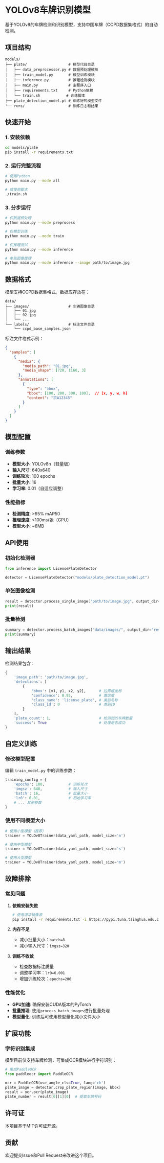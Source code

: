 # YOLOv8车牌识别模型

基于YOLOv8的车牌检测和识别模型，支持中国车牌（CCPD数据集格式）的自动检测。

## 项目结构

```
models/
├── plate/                   # 模型代码目录
│   ├── data_preprocessor.py # 数据预处理模块
│   ├── train_model.py       # 模型训练模块
│   ├── inference.py         # 推理检测模块
│   ├── main.py              # 主程序入口
│   ├── requirements.txt     # Python依赖
│   └── train.sh            # 训练脚本
├── plate_detection_model.pt # 训练好的模型文件
└── runs/                    # 训练日志和结果
```

## 快速开始

### 1. 安装依赖

```bash
cd models/plate
pip install -r requirements.txt
```

### 2. 运行完整流程

```bash
# 使用Python
python main.py --mode all

# 或使用脚本
./train.sh
```

### 3. 分步运行

```bash
# 仅数据预处理
python main.py --mode preprocess

# 仅模型训练
python main.py --mode train

# 仅推理测试
python main.py --mode inference

# 单张图像推理
python main.py --mode inference --image path/to/image.jpg
```

## 数据格式

模型支持CCPD数据集格式，数据应存放在：

```
data/
├── images/                  # 车辆图像目录
│   ├── 01.jpg
│   ├── 02.jpg
│   └── ...
└── labels/                  # 标注文件目录
    └── ccpd_base_samples.json
```

标注文件格式示例：
```json
{
  "samples": [
    {
      "media": {
        "media_path": "01.jpg",
        "media_shape": [720, 1160, 3]
      },
      "annotations": [
        {
          "type": "bbox",
          "bbox": [100, 200, 300, 100],  // [x, y, w, h]
          "content": "京A12345"
        }
      ]
    }
  ]
}
```

## 模型配置

### 训练参数

- **模型大小**: YOLOv8n（轻量版）
- **输入尺寸**: 640x640
- **训练轮次**: 100 epochs
- **批量大小**: 16
- **学习率**: 0.01（自适应调整）

### 性能指标

- **检测精度**: >95% mAP50
- **推理速度**: <100ms/张（GPU）
- **模型大小**: ~6MB

## API使用

### 初始化检测器

```python
from inference import LicensePlateDetector

detector = LicensePlateDetector("models/plate_detection_model.pt")
```

### 单张图像检测

```python
result = detector.process_single_image("path/to/image.jpg", output_dir="results/")
print(result)
```

### 批量检测

```python
summary = detector.process_batch_images("data/images/", output_dir="results/")
print(summary)
```

## 输出结果

检测结果包含：

```python
{
    'image_path': 'path/to/image.jpg',
    'detections': [
        {
            'bbox': [x1, y1, x2, y2],      # 边界框坐标
            'confidence': 0.95,            # 置信度
            'class_name': 'license_plate', # 类别名称
            'class_id': 0                  # 类别ID
        }
    ],
    'plate_count': 1,                      # 检测到的车牌数量
    'success': True                        # 处理是否成功
}
```

## 自定义训练

### 修改模型配置

编辑 `train_model.py` 中的训练参数：

```python
training_config = {
    'epochs': 100,           # 训练轮次
    'imgsz': 640,            # 输入尺寸
    'batch': 16,             # 批量大小
    'lr0': 0.01,             # 初始学习率
    # ... 其他参数
}
```

### 使用不同模型大小

```python
# 使用小型模型（推荐）
trainer = YOLOv8Trainer(data_yaml_path, model_size='n')

# 使用中型模型
trainer = YOLOv8Trainer(data_yaml_path, model_size='s')

# 使用大型模型
trainer = YOLOv8Trainer(data_yaml_path, model_size='m')
```

## 故障排除

### 常见问题

1. **依赖安装失败**
   ```bash
   # 使用清华镜像源
   pip install -r requirements.txt -i https://pypi.tuna.tsinghua.edu.cn/simple
   ```

2. **内存不足**
   - 减小批量大小：`batch=8`
   - 减小输入尺寸：`imgsz=320`

3. **训练不收敛**
   - 检查数据标注质量
   - 调整学习率：`lr0=0.001`
   - 增加训练轮次：`epochs=200`

### 性能优化

- **GPU加速**: 确保安装CUDA版本的PyTorch
- **批量推理**: 使用`process_batch_images`进行批量处理
- **模型量化**: 训练后可使用模型量化减小文件大小

## 扩展功能

### 字符识别集成

模型目前仅支持车牌检测，可集成OCR模块进行字符识别：

```python
# 集成PaddleOCR
from paddleocr import PaddleOCR

ocr = PaddleOCR(use_angle_cls=True, lang='ch')
plate_image = detector.crop_plate_region(image, bbox)
result = ocr.ocr(plate_image)
plate_number = result[0][1][0]  # 提取车牌号码
```

## 许可证

本项目基于MIT许可证开源。

## 贡献

欢迎提交Issue和Pull Request来改进这个项目。